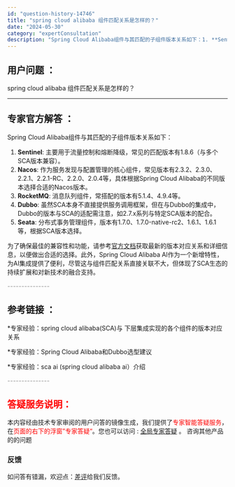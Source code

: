 ```yaml
---
id: "question-history-14746"
title: "spring cloud alibaba 组件匹配关系是怎样的？"
date: "2024-05-30"
category: "expertConsultation"
description: "Spring Cloud Alibaba组件与其匹配的子组件版本关系如下：1. **Sentinel**: 主要用于流量控制和熔断降级，常见的匹配版本有1.8.6（与多个SCA版本兼容）。2. **Nacos**: 作为服务发现与配置管理的核心组件，常见版本有2.3.2、2.3.0、2.2.1、2."
---
```


## 用户问题 ： 
 spring cloud alibaba 组件匹配关系是怎样的？  

---------------
## 专家官方解答 ：

Spring Cloud Alibaba组件与其匹配的子组件版本关系如下：

1. **Sentinel**: 主要用于流量控制和熔断降级，常见的匹配版本有1.8.6（与多个SCA版本兼容）。
2. **Nacos**: 作为服务发现与配置管理的核心组件，常见版本有2.3.2、2.3.0、2.2.1、2.2.1-RC、2.2.0、2.0.4等，具体根据Spring Cloud Alibaba的不同版本选择合适的Nacos版本。
3. **RocketMQ**: 消息队列组件，常搭配的版本有5.1.4、4.9.4等。
4. **Dubbo**: 虽然SCA本身不直接提供服务调用框架，但在与Dubbo的集成中，Dubbo的版本与SCA的适配需注意，如2.7.x系列与特定SCA版本的配合。
5. **Seata**: 分布式事务管理组件，版本有1.7.0、1.7.0-native-rc2、1.6.1、1.6.1等，根据SCA版本选择。

为了确保最佳的兼容性和功能，请参考[官方文档](https://sca.aliyun.com/docs/2023/overview/version-explain/)获取最新的版本对应关系和详细信息，以便做出合适的选择。此外，Spring Cloud Alibaba AI作为一个新增特性，为AI集成提供了便利，尽管这与组件匹配关系直接关联不大，但体现了SCA生态的持续扩展和对新技术的融合支持。


<font color="#949494">---------------</font> 


## 参考链接 ：

*专家经验：spring cloud alibaba(SCA)与 下层集成实现的各个组件的版本对应关系 
 
 *专家经验：Spring Cloud Alibaba和Dubbo选型建议 
 
 *专家经验：sca ai (spring cloud alibaba ai）介绍 


 <font color="#949494">---------------</font> 
 


## <font color="#FF0000">答疑服务说明：</font> 

本内容经由技术专家审阅的用户问答的镜像生成，我们提供了<font color="#FF0000">专家智能答疑服务</font>，在<font color="#FF0000">页面的右下的浮窗”专家答疑“</font>。您也可以访问 : [全局专家答疑](https://answer.opensource.alibaba.com/docs/intro) 。 咨询其他产品的的问题

### 反馈
如问答有错漏，欢迎点：[差评](https://ai.nacos.io/user/feedbackByEnhancerGradePOJOID?enhancerGradePOJOId=14750)给我们反馈。
